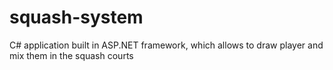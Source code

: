 # squash-system
C# application built in ASP.NET framework, which allows to draw player and mix them in the squash courts
